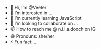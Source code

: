 - 👋 Hi, I’m @Veeter
- 👀 I’m interested in ...
- 🌱 I’m currently learning JavaScript 
- 💞️ I’m looking to collaborate on ...
- 📫 How to reach me @ n.i.l.a.dooch on IG
- 😄 Pronouns: she/her
- ⚡ Fun fact: ...

<!---
Veeter/Veeter is a ✨ special ✨ repository because its `README.md` (this file) appears on your GitHub profile.
You can click the Preview link to take a look at your changes.
--->

